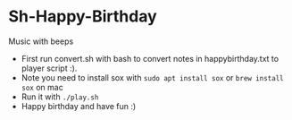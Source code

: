 # Sh-Happy-Birthday
Music with beeps

* First run convert.sh with bash to convert notes in happybirthday.txt to player script :).
* Note you need to install sox with `sudo apt install sox` or `brew install sox` on mac
* Run it with `./play.sh`
* Happy birthday and have fun :)
